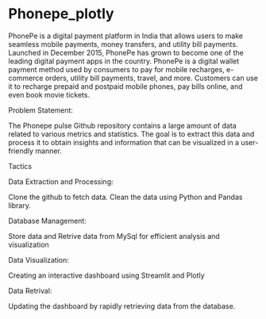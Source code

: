 # Phonepe_plotly
PhonePe is a digital payment platform in India that allows users to make seamless mobile payments, money transfers, and utility bill payments.
Launched in December 2015, PhonePe has grown to become one of the leading digital payment apps in the country.
PhonePe is a digital wallet payment method used by consumers to pay for mobile recharges, e-commerce orders, utility bill payments, travel, and more.
Customers can use it to recharge prepaid and postpaid mobile phones, pay bills online, and even book movie tickets.

Problem Statement:

The Phonepe pulse Github repository contains a large amount of data related to
various metrics and statistics. The goal is to extract this data and process it to obtain
insights and information that can be visualized in a user-friendly manner.

Tactics

Data Extraction and Processing:

   Clone the github to fetch data. Clean the data using Python and Pandas library.

Database Management: 
  
   Store data and Retrive data from MySql for efficient analysis and visualization

Data Visualization:

   Creating an interactive dashboard using Streamlit and Plotly

Data Retrival: 
  
   Updating the dashboard by rapidly retrieving data from the database.
